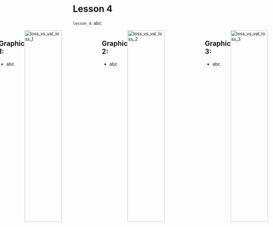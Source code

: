 # Lesson 4

`lesson_4`: abc

<div style="display: flex; justify-content: center;">
<div class="texto-titulo">
      
## Graphic 1:
* abc 

</div>
      <img style="width: 48%;" width="1000" height="600" alt="loss_vs_val_loss_1" src="https://github.com/user-attachments/assets/88140202-c22a-4adf-8dee-23cc5fd575d2" />
<div class="texto-titulo">
      
## Graphic 2:
* abc

</div>
      <img style="width: 48%;" width="1000" height="600" alt="loss_vs_val_loss_2" src="https://github.com/user-attachments/assets/3a4011bf-9ec9-43fc-9831-4a00062c9733" />
<div class="texto-titulo">
      
## Graphic 3:
* abc 

</div>
      <img style="width: 48%;" width="1000" height="600" alt="loss_vs_val_loss_3" src="https://github.com/user-attachments/assets/b0faf6d1-8b64-4f4c-84f8-aa3e1fb91c0b" />
</div>
